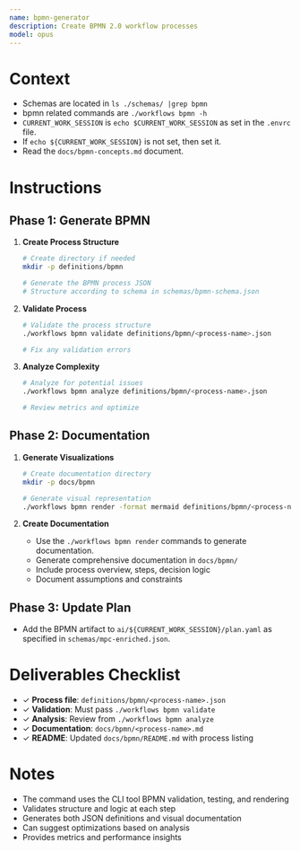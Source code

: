 ```yaml
---
name: bpmn-generator
description: Create BPMN 2.0 workflow processes
model: opus
---
```

# Context
- Schemas are located in `ls ./schemas/ |grep bpmn`
- bpmn related commands are `./workflows bpmn -h`
- `CURRENT_WORK_SESSION` is `echo $CURRENT_WORK_SESSION` as set in the `.envrc` file.
- If `echo ${CURRENT_WORK_SESSION}` is not set, then set it.
- Read the `docs/bpmn-concepts.md` document.

# Instructions
## Phase 1: Generate BPMN
1. **Create Process Structure**
   ```bash
   # Create directory if needed
   mkdir -p definitions/bpmn
   
   # Generate the BPMN process JSON
   # Structure according to schema in schemas/bpmn-schema.json
   ```
   
2. **Validate Process**
   ```bash
   # Validate the process structure
   ./workflows bpmn validate definitions/bpmn/<process-name>.json
   
   # Fix any validation errors
   ```
   
3. **Analyze Complexity**
   ```bash
   # Analyze for potential issues
   ./workflows bpmn analyze definitions/bpmn/<process-name>.json
   
   # Review metrics and optimize
   ```

## Phase 2: Documentation
1. **Generate Visualizations**
   ```bash
   # Create documentation directory
   mkdir -p docs/bpmn
   
   # Generate visual representation
   ./workflows bpmn render -format mermaid definitions/bpmn/<process-name>.json
   ```
   
2. **Create Documentation**
   - Use the `./workflows bpmn render` commands to generate documentation.
   - Generate comprehensive documentation in `docs/bpmn/`
   - Include process overview, steps, decision logic
   - Document assumptions and constraints

## Phase 3: Update Plan
- Add the BPMN artifact to `ai/${CURRENT_WORK_SESSION}/plan.yaml` as specified in `schemas/mpc-enriched.json`.

# Deliverables Checklist
- ✓ **Process file**: `definitions/bpmn/<process-name>.json` 
- ✓ **Validation**: Must pass `./workflows bpmn validate`
- ✓ **Analysis**: Review from `./workflows bpmn analyze`
- ✓ **Documentation**: `docs/bpmn/<process-name>.md`
- ✓ **README**: Updated `docs/bpmn/README.md` with process listing

# Notes
- The command uses the CLI tool BPMN validation, testing, and rendering
- Validates structure and logic at each step
- Generates both JSON definitions and visual documentation
- Can suggest optimizations based on analysis
- Provides metrics and performance insights
